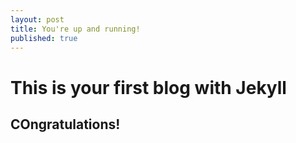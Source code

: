 ```yaml
---
layout: post
title: You're up and running!
published: true
---
```


# This is your first blog with Jekyll

## COngratulations!